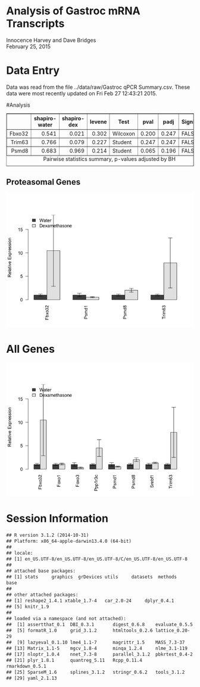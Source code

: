 # Analysis of Gastroc mRNA Transcripts
Innocence Harvey and Dave Bridges  
February 25, 2015  



# Data Entry




Data was read from the file ../data/raw/Gastroc qPCR Summary.csv.  These data were most recently updated on Fri Feb 27 12:43:21 2015.

#Analysis



<!-- html table generated in R 3.1.2 by xtable 1.7-4 package -->
<!-- Fri Feb 27 12:43:24 2015 -->
<table border=1>
<caption align="bottom"> Pairwise statistics summary, p-values adjusted by BH </caption>
<tr> <th>  </th> <th> shapiro-water </th> <th> shapiro-dex </th> <th> levene </th> <th> Test </th> <th> pval </th> <th> padj </th> <th> Significant </th>  </tr>
  <tr> <td align="right"> Fbxo32 </td> <td align="right"> 0.541 </td> <td align="right"> 0.021 </td> <td align="right"> 0.302 </td> <td> Wilcoxon </td> <td align="right"> 0.200 </td> <td align="right"> 0.247 </td> <td> FALSE </td> </tr>
  <tr> <td align="right"> Trim63 </td> <td align="right"> 0.766 </td> <td align="right"> 0.079 </td> <td align="right"> 0.227 </td> <td> Student </td> <td align="right"> 0.247 </td> <td align="right"> 0.247 </td> <td> FALSE </td> </tr>
  <tr> <td align="right"> Psmd8 </td> <td align="right"> 0.683 </td> <td align="right"> 0.969 </td> <td align="right"> 0.214 </td> <td> Student </td> <td align="right"> 0.065 </td> <td align="right"> 0.196 </td> <td> FALSE </td> </tr>
   </table>

## Proteasomal Genes

![](figures/gastroc-proteasome-1.png) 

# All Genes

![](figures/gastroc-all-1.png) 

# Session Information


```
## R version 3.1.2 (2014-10-31)
## Platform: x86_64-apple-darwin13.4.0 (64-bit)
## 
## locale:
## [1] en_US.UTF-8/en_US.UTF-8/en_US.UTF-8/C/en_US.UTF-8/en_US.UTF-8
## 
## attached base packages:
## [1] stats     graphics  grDevices utils     datasets  methods   base     
## 
## other attached packages:
## [1] reshape2_1.4.1 xtable_1.7-4   car_2.0-24     dplyr_0.4.1   
## [5] knitr_1.9     
## 
## loaded via a namespace (and not attached):
##  [1] assertthat_0.1  DBI_0.3.1       digest_0.6.8    evaluate_0.5.5 
##  [5] formatR_1.0     grid_3.1.2      htmltools_0.2.6 lattice_0.20-29
##  [9] lazyeval_0.1.10 lme4_1.1-7      magrittr_1.5    MASS_7.3-37    
## [13] Matrix_1.1-5    mgcv_1.8-4      minqa_1.2.4     nlme_3.1-119   
## [17] nloptr_1.0.4    nnet_7.3-8      parallel_3.1.2  pbkrtest_0.4-2 
## [21] plyr_1.8.1      quantreg_5.11   Rcpp_0.11.4     rmarkdown_0.5.1
## [25] SparseM_1.6     splines_3.1.2   stringr_0.6.2   tools_3.1.2    
## [29] yaml_2.1.13
```
